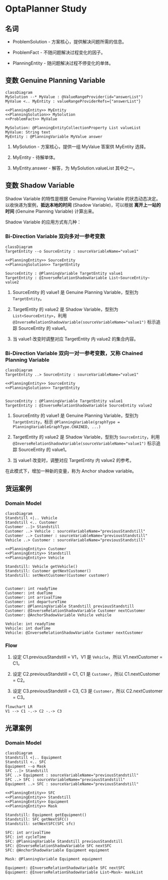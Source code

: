 OptaPlanner Study
===

## 名词

* ProblemSolution - 方案核心，提供解决问题所需的信息。

* ProblemFact - 不随问题解决过程变化的因子。

* PlanningEntity - 随问题解决过程不停变化的单体。


## 变数 Genuine Planning Variable

```mermaid
classDiagram
MySolution --* MyValue : @ValueRangeProvider(id="answerList")
MyValue <.. MyEntity : valueRangeProviderRefs={"answerList"}

<<PlanningEntity>> MyEntity
<<PlanningSolution>> MySolution
<<ProblemFact>> MyValue

MySolution: @PlanningEntityCollectionProperty List valueList
MyValue: String text
MyEntity : @PlanningVariable MyValue answer
```

1. MySolution - 方案核心，提供一组 MyValue 答案供 MyEntity 选择。

2. MyEntity - 待解单体。

3. MyEntity.answer - 解答，为 MySolution.valueList 其中之一。 


## 变数 Shadow Variable
Shadow Variable 的特性是根据 Genuine Planning Variable 的状态动态决定。以收快递为案例，__抵达本地的时间__ (Shadow Variable)，可以根据 __离开上一站的时间__ (Genuine Planning Variable) 计算出来。

Shadow Variable 的应用方式有几种：

### Bi-Direction Variable 双向多对一参考变数

```mermaid
classDiagram
TargetEntity --o SourceEntity : sourceVariableName="value1"

<<PlanningEntity>> SourceEntity
<<PlanningSolution>> TargetEntity

SourceEntity : @PlanningVariable TargetEntity value1
TargetEntity : @InverseRelationShadowVariable List~SourceEntity~ value2
```

1. SourceEntity 的 value1 是 Genuine Planning Variable，型别为 `TargetEntity`。

2. TargetEntity 的 value2 是 Shadow Variable，型别为 `List<SourceEntity>`，利用 `@InverseRelationShadowVariable(sourceVariableName="value1")` 标示追踪 SourceEntity 的 value1。

3. 当 value1 改变时调整对应 TargetEntity 内 value2 的集合内容。

### Bi-Direction Variable 双向一对一参考变数，又称 Chained Planning Variable

```mermaid
classDiagram
TargetEntity ..> SourceEntity : sourceVariableName="value1"

<<PlanningEntity>> SourceEntity
<<PlanningSolution>> TargetEntity


SourceEntity : @PlanningVariable TargetEntity value1
TargetEntity : @InverseRelationShadowVariable SourceEntity value2
```


1. SourceEntity 的 value1 是 Genuine Planning Variable，型别为 `TargetEntity`，标示 `@PlanningVariable(graphType = PlanningVariableGraphType.CHAINED, ...)`

2. TargetEntity 的 value2 是 Shadow Variable，型别为 `SourceEntity`，利用 `@InverseRelationShadowVariable(sourceVariableName="value1")` 标示追踪 SourceEntity 的 value1。

3. 当 value1 改变时，调整对应 TargetEntity 内 value2 的参考。

在此模式下，增加一种新的变量，称为 Anchor shadow variable。


## 货运案例

### Domain Model

```mermaid
classDiagram
Standstill <|.. Vehicle
Standstill <.. Customer
Customer ..|> Standstill
Customer ..> Vehicle : sourceVariableName="previousStandstill"
Customer ..> Customer : sourceVariableName="previousStandstill"
Vehicle ..> Customer : sourceVariableName="previousStandstill"

<<PlanningEntity>> Customer
<<PlanningEntity>> Standstill
<<PlanningEntity>> Vehicle

Standstill: Vehicle getVehicle()
Standstill: Customer getNextCustomer()
Standstill: setNextCustomer(Customer customer)


Customer: int readyTime
Customer: int dueTime
Customer: int arrivalTime
Customer: int departureTime
Customer: @PlanningVariable Standstill previousStandstill
Customer: @InverseRelationShadowVariable Customer nextCustomer
Customer: @AnchorShadowVariable Vehicle vehicle

Vehicle: int readyTime
Vehicle: int dueTime
Vehicle: @InverseRelationShadowVariable Customer nextCustomer
```

### Flow

1. 设定 C1.previousStandstill = V1，V1 是 `Vehicle`，所以 V1.nextCustomer = C1。

2. 设定 C2.previousStandstill = C1, C1 是 `Customer`，所以 C1.nextCustomer = C2。
   
2. 设定 C3.previousStandstill = C3, C3 是 `Customer`，所以 C2.nextCustomer = C3。

```mermaid
flowchart LR
V1 --> C1 -.-> C2 -.-> C3
```

## 光罩案例

### Domain Model

```mermaid
classDiagram
Standstill <|.. Equipment
Standstill <.. SFC
Equipment --o Mask
SFC ..|> Standstill
SFC ..> Equipment : sourceVariableName="previousStandstill"
SFC ..> SFC : sourceVariableName="previousStandstill"
Equipment ..> SFC : sourceVariableName="previousStandstill"

<<PlanningEntity>> SFC
<<PlanningEntity>> Standstill
<<PlanningEntity>> Equipment
<<PlanningEntity>> Mask

Standstill: Equipment getEquipment()
Standstill: SFC getNextSFC()
Standstill: setNextSFC(SFC sfc)

SFC: int arrivalTime
SFC: int cycleTime
SFC: @PlanningVariable Standstill previousStandstill
SFC: @InverseRelationShadowVariable SFC nextSFC
SFC: @AnchorShadowVariable Equipment equipment

Mask: @PlanningVariable Equipment equipment

Equipment: @InverseRelationShadowVariable SFC nextSFC
Equipment: @InverseRelationShadowVariable List~Mask~ maskList
```

